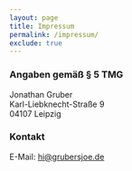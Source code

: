 ```yaml
---
layout: page
title: Impressum
permalink: /impressum/
exclude: true
---
```


### Angaben gemäß § 5 TMG

Jonathan Gruber<br>
Karl-Liebknecht-Straße 9<br>
04107 Leipzig

### Kontakt

E-Mail: [hi@grubersjoe.de](mailto:hi@grubersjoe.de)

